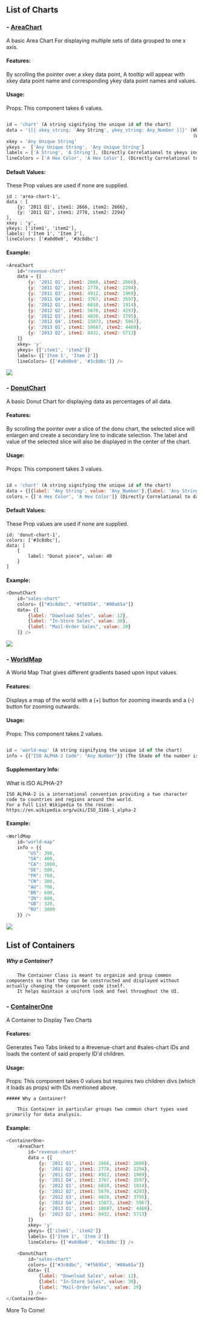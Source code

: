 ## List of Charts


### - [AreaChart](./charts/area-chart.js)

A basic Area Chart For displaying multiple sets of data grouped to one x axis.

#### Features:

By scrolling the pointer over a xkey data point, A tooltip will appear with xkey data point name and corresponding ykey data point names and values.

#### Usage:

Props: This component takes 6 values.

```javascript

id = 'chart' (A string signifying the unique id of the chart)
data = '{[{ xkey_string: 'Any String', ykey_string: Any_Number }]}' (Where xkey_string is a variable with the same verbatim name as string defined in xkey prop)
                                                                     (Where ykey_string is a variable with the same verbatim name as one of the strings defined in ykeys prop)
xkey = 'Any Unique String' 
ykeys =  ['Any Unique String', 'Any Unique String']
labels = ['A String', 'A String'], (Directly Correlational to ykeys index)
lineColors = ['A Hex Color', 'A Hex Color'], (Directly Correlational to ykeys index)

```

#### Default Values:

These Prop values are used if none are supplied.

    id : 'area-chart-1',
    data : [
        {y: '2011 Q1', item1: 2666, item2: 2666},
        {y: '2011 Q2', item1: 2778, item2: 2294}
    ],
    xkey : 'y',
    ykeys: ['item1', 'item2'],
    labels: ['Item 1', 'Item 2'],
    lineColors: ['#a0d0e0', '#3c8dbc']

#### Example: 

```javascript
<AreaChart 
    id="revenue-chart"
    data = {[
        {y: '2011 Q1', item1: 2666, item2: 2666},
        {y: '2011 Q2', item1: 2778, item2: 2294},
        {y: '2011 Q3', item1: 4912, item2: 1969},
        {y: '2011 Q4', item1: 3767, item2: 3597},
        {y: '2012 Q1', item1: 6810, item2: 1914},
        {y: '2012 Q2', item1: 5670, item2: 4293},
        {y: '2012 Q3', item1: 4820, item2: 3795},
        {y: '2012 Q4', item1: 15073, item2: 5967},
        {y: '2013 Q1', item1: 10687, item2: 4460},
        {y: '2013 Q2', item1: 8432, item2: 5713}
    ]}
    xkey= 'y'
    ykeys= {['item1', 'item2']}
    labels= {['Item 1', 'Item 2']}
    lineColors= {['#a0d0e0', '#3c8dbc']} />
```
![](../../../../../screenshots/area-chart.png)



### - [DonutChart](./charts/donut-chart.js)

A basic Donut Chart for displaying data as percentages of all data.

#### Features:

By scrolling the pointer over a slice of the donu chart, the selected slice will enlargen and create a secondary line to indicate selection. 
    The label and value of the selected slice will also be displayed in the center of the chart.

#### Usage:

Props: This component takes 3 values.

```javascript

id = 'chart' (A string signifying the unique id of the chart)
data = {[{label: 'Any String', value: 'Any_Number'},{label: 'Any String', value: 'Any_Number'}]} (Each Element is a Slice of the circle represented by an object with a label and value)
colors = {['A Hex Color', 'A Hex Color']} (Directly Correlational to data object index)

```
#### Default Values:

These Prop values are used if none are supplied.

    id: 'donut-chart-1',
    colors: ['#3c8dbc'],
    data: [
        {
            label: "Donut piece", value: 40
        }
    ]

#### Example: 

```javascript
<DonutChart 
    id="sales-chart"
    colors= {["#3c8dbc", "#f56954", "#00a65a"]}
    data= {[
        {label: "Download Sales", value: 12},
        {label: "In-Store Sales", value: 30},
        {label: "Mail-Order Sales", value: 20}
    ]} />
```
![](../../../../../screenshots/donut-chart.png)

### - [WorldMap](./charts/world-map.js)

A World Map That gives different gradients based upon input values.

#### Features:

Displays a map of the world with a (+) button for zooming inwards and a (-) button for zooming outwards.

#### Usage:

Props: This component takes 2 values.

```javascript

id = 'world-map' (A string signifying the unique id of the chart)
info = {{"ISO ALPHA-2 Code": "Any Number"}} (The Shade of the number is directly correlational to the magnitude of the number)


```
#### Supplementary Info:

What is ISO ALPHA-2? 

    ISO ALPHA-2 is a international convention providing a two character code to countries and regions around the world.
    For a Full List Wikipedia to the rescue: https://en.wikipedia.org/wiki/ISO_3166-1_alpha-2


#### Example: 

```javascript
<WorldMap 
    id="world-map"
    info = {{
        "US": 398,
        "SA": 400, 
        "CA": 1000, 
        "DE": 500, 
        "FR": 760, 
        "CN": 300, 
        "AU": 700, 
        "BR": 600, 
        "IN": 800,
        "GB": 320, 
        "RU": 3000 
    }} />
```
![](../../../../../screenshots/world-map.png)


## List of Containers

##### Why a Container?

        The Container Class is meant to organize and group common components so that they can be constructed and displayed without actually changing the component code itself. 
        It helps maintain a uniform look and feel throughout the UI.

### - [ContainerOne](./containers/container-one.js)

A Container to Display Two Charts

#### Features:

Generates Two Tabs linked to a #revenue-chart and #sales-chart IDs and loads the content of said properly ID'd children. 

#### Usage:

Props: This component takes 0 values but requires two children divs (which it loads as props) with IDs mentioned above.

    ##### Why a Container?

        This Container in particular groups two common chart types used primarily for data analysis.
        

#### Example: 

```javascript
<ContainerOne>
    <AreaChart 
        id="revenue-chart"
        data = {[
            {y: '2011 Q1', item1: 2666, item2: 2666},
            {y: '2011 Q2', item1: 2778, item2: 2294},
            {y: '2011 Q3', item1: 4912, item2: 1969},
            {y: '2011 Q4', item1: 3767, item2: 3597},
            {y: '2012 Q1', item1: 6810, item2: 1914},
            {y: '2012 Q2', item1: 5670, item2: 4293},
            {y: '2012 Q3', item1: 4820, item2: 3795},
            {y: '2012 Q4', item1: 15073, item2: 5967},
            {y: '2013 Q1', item1: 10687, item2: 4460},
            {y: '2013 Q2', item1: 8432, item2: 5713}
        ]}
        xkey= 'y'
        ykeys= {['item1', 'item2']}
        labels= {['Item 1', 'Item 2']}
        lineColors= {['#a0d0e0', '#3c8dbc']} />
        
    <DonutChart 
        id="sales-chart"
        colors= {["#3c8dbc", "#f56954", "#00a65a"]}
        data= {[
            {label: "Download Sales", value: 12},
            {label: "In-Store Sales", value: 30},
            {label: "Mail-Order Sales", value: 20}
        ]} />
</ContainerOne>

```

More To Come!

